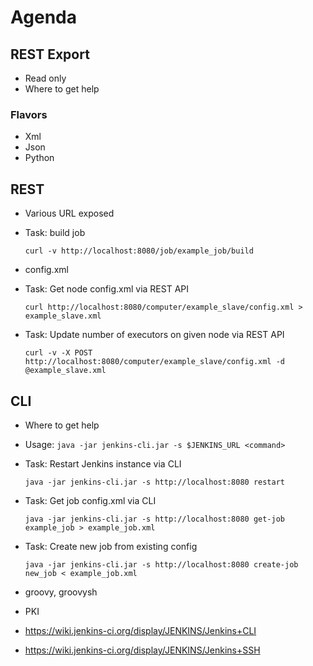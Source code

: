 # Agenda

## REST Export
- Read only
- Where to get help

### Flavors
- Xml
- Json
- Python

## REST
- Various URL exposed

- Task: build job

    ```curl -v http://localhost:8080/job/example_job/build```

- config.xml

- Task: Get node config.xml via REST API
    
    ```curl http://localhost:8080/computer/example_slave/config.xml > example_slave.xml```
    
- Task: Update number of executors on given node via REST API
    
    ```curl -v -X POST http://localhost:8080/computer/example_slave/config.xml -d @example_slave.xml```

## CLI

- Where to get help
- Usage: `java -jar jenkins-cli.jar -s $JENKINS_URL <command>`

- Task: Restart Jenkins instance via CLI

    ```java -jar jenkins-cli.jar -s http://localhost:8080 restart```

- Task: Get job config.xml via CLI

    ```java -jar jenkins-cli.jar -s http://localhost:8080 get-job example_job > example_job.xml```
  
- Task: Create new job from existing config

    ```java -jar jenkins-cli.jar -s http://localhost:8080 create-job new_job < example_job.xml```

- groovy, groovysh
- PKI
- https://wiki.jenkins-ci.org/display/JENKINS/Jenkins+CLI
- https://wiki.jenkins-ci.org/display/JENKINS/Jenkins+SSH
